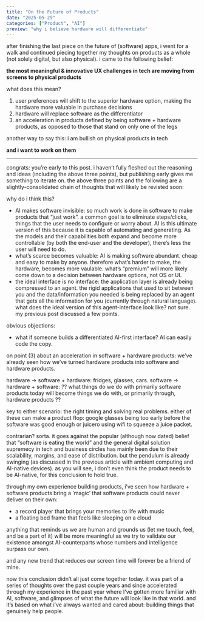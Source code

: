 ```yaml
---
title: "On the Future of Products"
date: "2025-05-29"
categories: ["Product", "AI"]
preview: "why i believe hardware will differentiate"
---
```


after finishing the last piece on the future of (software) apps, i went for a walk and continued piecing together my thoughts on products as a whole (not solely digital, but also physical). i came to the following belief: 

**the most meaningful & innovative UX challenges in tech are moving from screens to physical products** 

what does this mean?
1. user preferences will shift to the superior hardware option, making the hardware more valuable in purchase decisions
2. hardware will replace software as the differentiator 
3. an acceleration in products defined by being software + hardware products, as opposed to those that stand on only one of the legs

another way to say this: i am bullish on physical products in tech

**and i want to work on them**

---

congrats: you’re early to this post. i haven’t fully fleshed out the reasoning and ideas (including the above three points), but publishing early gives me something to iterate on. the above three points and the following are a slightly-consolidated chain of thoughts that will likely be revisted soon:


why do i think this?
- AI makes software invisible: so much work is done in software to make products that “just work”. a common goal is to eliminate steps/clicks, things that the user needs to configure or worry about. AI is this ultimate version of this because it is capable of automating and generating. As the models and their capabilities both expand and become more controllable (by both the end-user and the developer), there’s less the user will need to do.
- what’s scarce becomes valuable: AI is making software abundant. cheap and easy to make by anyone. therefore what’s harder to make, the hardware, becomes more vaulable. what’s “premium” will more likely come down to a decision between hardware options, not OS or UI.
- the ideal interface is no interface: the application layer is already being compressed to an agent. the rigid applications that used to sit between you and the data/information you needed is being replaced by an agent that gets all the information for you (currently through natural language). what does the ideal version of this agent-interface look like? not sure. my previous post discussed a few points.

obvious objections:
- what if someone builds a differentiated AI-first interface? AI can easily code the copy.


on point (3) about an acceleration in software + hardware products: we’ve already seen how we’ve turned hardware products into software and hardware products.

hardware -> software + hardware: fridges, glasses, cars.
software -> hardware + software: ?? what things do we do with primarily software products today will become things we do with, or primarily through, hardware products ??

key to either scenario: the right timing and solving real problems. either of these can make a product flop: google glasses being too early before the software was good enough or juicero using wifi to squeeze a juice packet.

contrarian? sorta. it goes against the popular (although now dated) belief that “software is eating the world” and the general digital solution supremecy in tech and business circles has mainly been due to their scalability, margins, and ease of distribution. but the pendulum is already swinging (as discussed in the previous article with ambient computing and AI-native devices). as you will see, i don’t even think the product needs to be AI-native, for this conclusion to hold true.

through my own experience building products, i’ve seen how hardware + software products bring a ‘magic’ that software products could never deliver on their own:
- a record player that brings your memories to life with music
- a floating bed frame that feels like sleeping on a cloud

anything that reminds us we are human and grounds us (let me touch, feel, and be a part of it) will be more meaningful as we try to validate our existence amongst AI-counterparts whose numbers and intelligence surpass our own.

and any new trend that reduces our screen time will forever be a friend of mine.

now this conclusion didn’t all just come together today. it was part of a series of thoughts over the past couple years and since accelerated through my experience in the past year where I’ve gotten more familiar with AI, software, and glimpses of what the future will look like in that world. and it’s based on what i’ve always wanted and cared about: building things that genuinely help people.